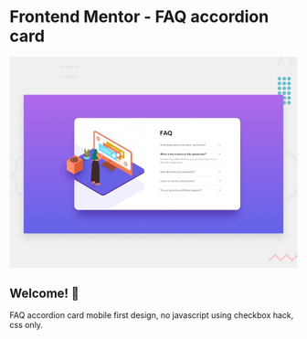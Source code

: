 # Frontend Mentor - FAQ accordion card

![Design preview for the FAQ accordion card coding challenge](./design/desktop-preview.jpg)

## Welcome! 👋

FAQ accordion card mobile first design, no javascript using checkbox hack, css only.